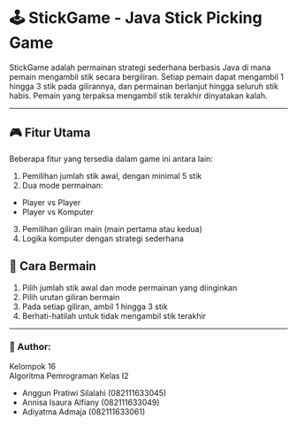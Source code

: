 # 🕹️ StickGame - Java Stick Picking Game

StickGame adalah permainan strategi sederhana berbasis Java di mana pemain mengambil stik secara bergiliran. Setiap pemain dapat mengambil 1 hingga 3 stik pada gilirannya, dan permainan berlanjut hingga seluruh stik habis. Pemain yang terpaksa mengambil stik terakhir dinyatakan kalah.

---

## 🎮 Fitur Utama

Beberapa fitur yang tersedia dalam game ini antara lain:
1. Pemilihan jumlah stik awal, dengan minimal 5 stik
2. Dua mode permainan:
  - Player vs Player
  - Player vs Komputer
3. Pemilihan giliran main (main pertama atau kedua)
4. Logika komputer dengan strategi sederhana

## 🚀 Cara Bermain

1. Pilih jumlah stik awal dan mode permainan yang diinginkan
2. Pilih urutan giliran bermain
3. Pada setiap giliran, ambil 1 hingga 3 stik
4. Berhati-hatilah untuk tidak mengambil stik terakhir

---

### 👥 Author: 
Kelompok 16 </br>
Algoritma Pemrograman Kelas I2
- Anggun Pratiwi Silalahi (082111633045)
- Annisa Isaura Alfiany (082111633049)
- Adiyatma Admaja (082111633061)

